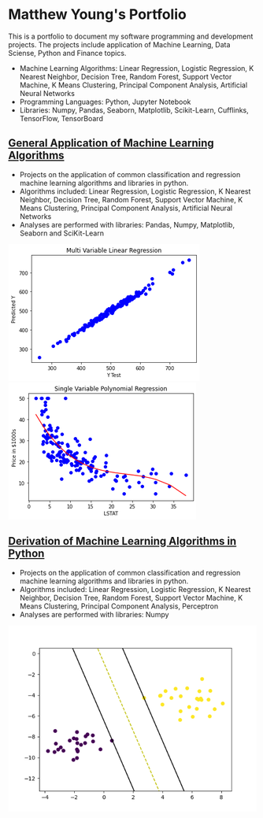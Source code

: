 # Matthew Young's Portfolio
This is a portfolio to document my software programming and development projects. The projects include application of Machine Learning, Data Sciense, Python and Finance topics. 
* Machine Learning Algorithms: Linear Regression, Logistic Regression, K Nearest Neighbor, Decision Tree, Random Forest, Support Vector Machine, K Means Clustering, Principal Component Analysis, Artificial Neural Networks 
* Programming Languages: Python, Jupyter Notebook
* Libraries: Numpy, Pandas, Seaborn, Matplotlib, Scikit-Learn, Cufflinks, TensorFlow, TensorBoard

## [General Application of Machine Learning Algorithms](https://github.com/mbyoung99/ML_General_Applications/blob/main/README.md)
* Projects on the application of common classification and regression machine learning algorithms and libraries in python.
* Algorithms included: Linear Regression, Logistic Regression, K Nearest Neighbor, Decision Tree, Random Forest, Support Vector Machine, K Means Clustering, Principal Component Analysis, Artificial Neural Networks
* Analyses are performed with libraries: Pandas, Numpy, Matplotlib, Seaborn and SciKit-Learn

![](/Images/LinearModelPlotMultiVar_.png)
![](/Images/PolynomialModelPlotSingleVar.png)

## [Derivation of Machine Learning Algorithms in Python](https://github.com/mbyoung99/ML_Algorithm_Derivations/blob/main/README.md)
* Projects on the application of common classification and regression machine learning algorithms and libraries in python.
* Algorithms included: Linear Regression, Logistic Regression, K Nearest Neighbor, Decision Tree, Random Forest, Support Vector Machine, K Means Clustering, Principal Component Analysis, Perceptron
* Analyses are performed with libraries: Numpy 

![](/Images/svm.png)

